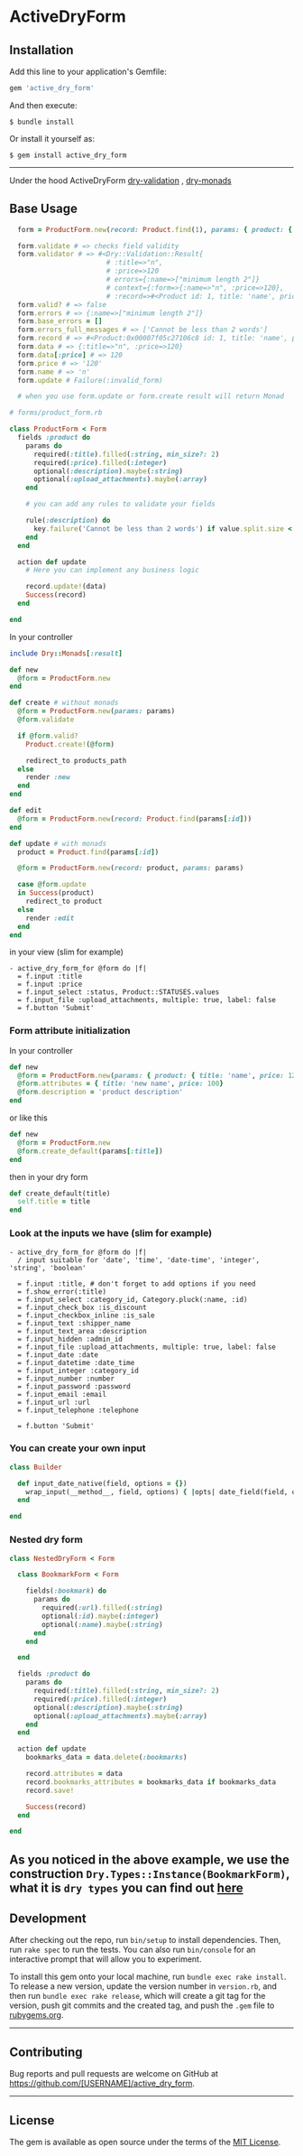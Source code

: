 # ActiveDryForm
## Installation

Add this line to your application's Gemfile:

```ruby
gem 'active_dry_form'
```

And then execute:

    $ bundle install

Or install it yourself as:

    $ gem install active_dry_form
---
Under the hood ActiveDryForm [dry-validation](https://dry-rb.org/gems/dry-validation)
, [dry-monads](https://dry-rb.org/gems/dry-monads)

## Base Usage
```ruby
  form = ProductForm.new(record: Product.find(1), params: { product: { title: 'n', price: 120 } })

  form.validate # => checks field validity
  form.validator # => #<Dry::Validation::Result{
                        # :title=>"n",
                        # :price=>120
                        # errors={:name=>["minimum length 2"]}
                        # context={:form=>{:name=>"n", :price=>120},
                        # :record=>#<Product id: 1, title: 'name', price: 100, description: 'product', }>
  form.valid? # => false
  form.errors # => {:name=>["minimum length 2"]}
  form.base_errors = []
  form.errors_full_messages # => ['Cannot be less than 2 words']
  form.record # => #<Product:0x00007f05c27106c8 id: 1, title: 'name', price: 100, description: 'product'>
  form.data # => {:title=>"n", :price=>120}
  form.data[:price] # => 120
  form.price # => '120'
  form.name # => 'n'
  form.update # Failure(:invalid_form)

  # when you use form.update or form.create result will return Monad
```

```ruby
# forms/product_form.rb

class ProductForm < Form
  fields :product do
    params do
      required(:title).filled(:string, min_size?: 2)
      required(:price).filled(:integer)
      optional(:description).maybe(:string)
      optional(:upload_attachments).maybe(:array)
    end

    # you can add any rules to validate your fields

    rule(:description) do
      key.failure('Cannot be less than 2 words') if value.split.size < 2
    end
  end

  action def update
    # Here you can implement any business logic

    record.update!(data)
    Success(record)
  end

end
```
In your controller

```ruby
include Dry::Monads[:result]

def new
  @form = ProductForm.new
end

def create # without monads
  @form = ProductForm.new(params: params)
  @form.validate

  if @form.valid?
    Product.create!(@form)

    redirect_to products_path
  else
    render :new
  end
end

def edit
  @form = ProductForm.new(record: Product.find(params[:id]))
end

def update # with monads
  product = Product.find(params[:id])

  @form = ProductForm.new(record: product, params: params)

  case @form.update
  in Success(product)
    redirect_to product
  else
    render :edit
  end
end
```

in your view (slim for example)

```slim
- active_dry_form_for @form do |f|
  = f.input :title
  = f.input :price
  = f.input_select :status, Product::STATUSES.values
  = f.input_file :upload_attachments, multiple: true, label: false
  = f.button 'Submit'
```
### Form attribute initialization
In your controller
```ruby
def new
  @form = ProductForm.new(params: { product: { title: 'name', price: 120 } })
  @form.attributes = { title: 'new name', price: 100}
  @form.description = 'product description'
end
```
or like this

```ruby
def new
  @form = ProductForm.new
  @form.create_default(params[:title])
end
```
then in your dry form

```ruby
def create_default(title)
  self.title = title
end
```

### Look at the inputs we have (slim for example)

```slim
- active_dry_form_for @form do |f|
  / input suitable for 'date', 'time', 'date-time', 'integer', 'string', 'boolean'

  = f.input :title, # don't forget to add options if you need
  = f.show_error(:title)
  = f.input_select :category_id, Category.pluck(:name, :id)
  = f.input_check_box :is_discount
  = f.input_checkbox_inline :is_sale
  = f.input_text :shipper_name
  = f.input_text_area :description
  = f.input_hidden :admin_id
  = f.input_file :upload_attachments, multiple: true, label: false
  = f.input_date :date
  = f.input_datetime :date_time
  = f.input_integer :category_id
  = f.input_number :number
  = f.input_password :password
  = f.input_email :email
  = f.input_url :url
  = f.input_telephone :telephone

  = f.button 'Submit'
```
### You can create your own input
```ruby
class Builder

  def input_date_native(field, options = {})
    wrap_input(__method__, field, options) { |opts| date_field(field, opts) }
  end

end
```

### Nested dry form
```ruby
class NestedDryForm < Form

  class BookmarkForm < Form

    fields(:bookmark) do
      params do
        required(:url).filled(:string)
        optional(:id).maybe(:integer)
        optional(:name).maybe(:string)
      end
    end

  end

  fields :product do
    params do
      required(:title).filled(:string, min_size?: 2)
      required(:price).filled(:integer)
      optional(:description).maybe(:string)
      optional(:upload_attachments).maybe(:array)
    end
  end

  action def update
    bookmarks_data = data.delete(:bookmarks)

    record.attributes = data
    record.bookmarks_attributes = bookmarks_data if bookmarks_data
    record.save!

    Success(record)
  end

end
```

As you noticed in the above example, we use the construction `Dry.Types::Instance(BookmarkForm)`,
what it is `dry types` you can find out [here](https://dry-rb.org/gems/dry-types)
---
## Development

After checking out the repo, run `bin/setup` to install dependencies. Then, run `rake spec` to run the tests. You can also run `bin/console` for an interactive prompt that will allow you to experiment.

To install this gem onto your local machine, run `bundle exec rake install`. To release a new version, update the version number in `version.rb`, and then run `bundle exec rake release`, which will create a git tag for the version, push git commits and the created tag, and push the `.gem` file to [rubygems.org](https://rubygems.org).

---
## Contributing

Bug reports and pull requests are welcome on GitHub at https://github.com/[USERNAME]/active_dry_form.

---
## License

The gem is available as open source under the terms of the [MIT License](https://opensource.org/licenses/MIT).
